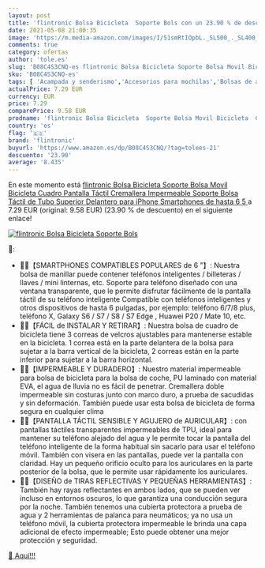 ```yaml
---
layout: post
title: 'flintronic Bolsa Bicicleta  Soporte Bols con un 23.90 % de descuento'
date: 2021-05-08 21:00:35
image: 'https://m.media-amazon.com/images/I/51smRtIOpbL._SL500_._SL400_.jpg'
comments: true
category: ofertas
author: 'tole.es'
slug: 'B08C4S3CNQ-es flintronic Bolsa Bicicleta Soporte Bolsa Movil Bicicleta...'
sku: 'B08C4S3CNQ-es'
tags: [ 'Acampada y senderismo','Accesorios para mochilas','Bolsas de agua para mochilas','Deportes y aire libre','Ropa y equipamiento para ocio al aire libre','flintronic','iphone', ]
actualPrice: 7.29 EUR
currency: EUR
price: 7.29
comparePrice: 9.58 EUR
prodname: 'flintronic Bolsa Bicicleta  Soporte Bolsa Movil Bicicleta  Cuadro Pantalla Táctil Cremallera Impermeable Soporte  Bolsa Táctil de Tubo Superior Delantero  para iPhone Smartphones de hasta 6 5  '
country: 'es'
flag: '🇪🇸'
brand: 'flintronic'
buyurl: 'https://www.amazon.es/dp/B08C4S3CNQ/?tag=tolees-21'
descuento: '23.90'
average: '8.435'
---
```


En este momento está [flintronic Bolsa Bicicleta  Soporte Bolsa Movil Bicicleta  Cuadro Pantalla Táctil Cremallera Impermeable Soporte  Bolsa Táctil de Tubo Superior Delantero  para iPhone Smartphones de hasta 6 5  ](https://www.amazon.es/dp/B08C4S3CNQ/?tag=tolees-21) a 7.29 EUR (original: 9.58 EUR) (23.90 %  de descuento) en el siguiente enlace!

[![flintronic Bolsa Bicicleta  Soporte Bols](https://m.media-amazon.com/images/I/51smRtIOpbL._SL500_._SL400_.jpg)](https://www.amazon.es/dp/B08C4S3CNQ/?tag=tolees-21)

🔎:

- 🚴‍♂【SMARTPHONES COMPATIBLES POPULARES de 6 "】: Nuestra bolsa de manillar puede contener teléfonos inteligentes / billeteras / llaves / mini linternas, etc. Soporte para teléfono diseñado con una ventana transparente, que le permite disfrutar fácilmente de la pantalla táctil de su teléfono inteligente Compatible con teléfonos inteligentes y otros dispositivos de hasta 6 pulgadas, por ejemplo: teléfono 6/7/8 plus, teléfono X, Galaxy S6 / S7 / S8 / S7 Edge , Huawei P20 / Mate 10, etc.
- 🚴‍♂【FÁCIL de INSTALAR Y RETIRAR】: Nuestra bolsa de cuadro de bicicleta tiene 3 correas de velcros ajustables para mantenerse estable en la bicicleta. 1 correa está en la parte delantera de la bolsa para sujetar a la barra vertical de la bicicleta, 2 correas están en la parte inferior para sujetar a la barra horizontal.
- 🚵‍♀【IMPERMEABLE Y DURADERO】: Nuestro material impermeable para bolsa de bicicleta para la bolsa de coche, PU laminado con material EVA, el agua de lluvia no es fácil de penetrar. Cremallera doble impermeable sin costuras junto con marco duro, a prueba de sacudidas y sin deformación. También puede usar esta bolsa de bicicleta de forma segura en cualquier clima
- 🚴‍♂【PANTALLA TÁCTIL SENSIBLE Y AGUJERO de AURICULAR】: con pantallas táctiles transparentes impermeables de TPU, ideal para mantener su teléfono alejado del agua y le permite tocar la pantalla del teléfono inteligente de la forma habitual sin sacarlo para usar el teléfono móvil. También con visera en las pantallas, puede ver la pantalla con claridad. Hay un pequeño orificio oculto para los auriculares en la parte posterior de la bolsa, que le permite usar rápidamente los auriculares.
- 🚴‍♂【DISEÑO de TIRAS REFLECTIVAS Y PEQUEÑAS HERRAMIENTAS】: También hay rayas reflectantes en ambos lados, que se pueden ver incluso en entornos oscuros, lo que garantiza una conducción segura por la noche. También tenemos una cubierta protectora a prueba de agua y 2 herramientas de palanca para neumáticos; ya no usa un teléfono móvil, la cubierta protectora impermeable le brinda una capa adicional de efecto impermeable; Esto puede obtener una mejor protección y seguridad.

[🛒 Aquí!!!](https://www.amazon.es/dp/B08C4S3CNQ/?tag=tolees-21)
